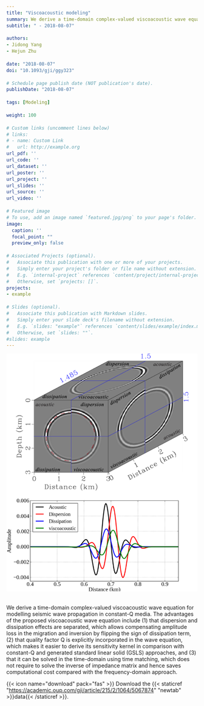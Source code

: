 ```yaml
---
title: "Viscoacoustic modeling"
summary: We derive a time-domain complex-valued viscoacoustic wave equation for modelling seismic wave propagation in constant-Q media.  
subtitle: " - 2018-08-07"

authors:
- Jidong Yang
- Hejun Zhu

date: "2018-08-07"
doi: "10.1093/gji/ggy323"

# Schedule page publish date (NOT publication's date).
publishDate: "2018-08-07" 

tags: [Modeling]

weight: 100

# Custom links (uncomment lines below)
# links:
# - name: Custom Link
#   url: http://example.org
url_pdf: ''
url_code: ''
url_dataset: ''
url_poster: ''
url_project: ''
url_slides: ''
url_source: ''
url_video: ''

# Featured image
# To use, add an image named `featured.jpg/png` to your page's folder. 
image:
  caption: ''
  focal_point: ""
  preview_only: false

# Associated Projects (optional).
#   Associate this publication with one or more of your projects.
#   Simply enter your project's folder or file name without extension.
#   E.g. `internal-project` references `content/project/internal-project/index.md`.
#   Otherwise, set `projects: []`.
projects:
- example

# Slides (optional).
#   Associate this publication with Markdown slides.
#   Simply enter your slide deck's filename without extension.
#   E.g. `slides: "example"` references `content/slides/example/index.md`.
#   Otherwise, set `slides: ""`.
#slides: example
---
```


<div style="text-align: center;">
  <img src="./Viscoacoustic modeling.assets/featured3.png" alt="Image Alt Text" style="max-width: 100%; height: auto;">
</div>

<br />

We derive a time-domain complex-valued viscoacoustic wave equation for modelling seismic wave propagation in constant-Q media. The advantages of the proposed viscoacoustic wave equation include (1) that dispersion and dissipation effects are separated, which allows compensating amplitude loss in the migration and inversion by flipping the sign of dissipation term, (2) that quality factor Q is explicitly incorporated in the wave equation, which makes it easier to derive its sensitivity kernel in comparison with constant-Q and generated standard linear solid (GSLS) approaches, and (3) that it can be solved in the time-domain using time matching, which does not require to solve the inverse of impedance matrix and hence saves computational cost compared with the frequency-domain approach.



{{< icon name="download" pack="fas" >}} Download the {{< staticref "https://academic.oup.com/gji/article/215/2/1064/5067874" "newtab" >}}data{{< /staticref >}}.
